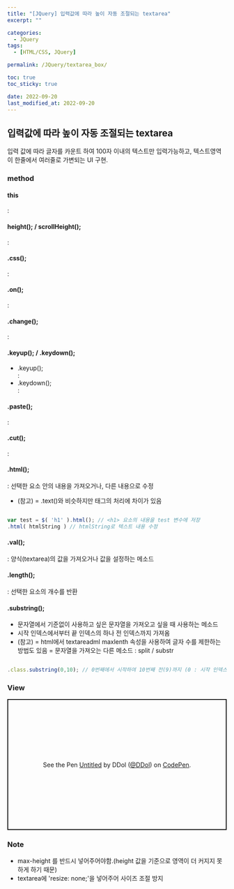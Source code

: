```yaml
---
title: "[JQuery] 입력값에 따라 높이 자동 조절되는 textarea"
excerpt: ""

categories:
  - JQuery
tags:
  - [HTML/CSS, JQuery]

permalink: /JQuery/textarea_box/

toc: true
toc_sticky: true

date: 2022-09-20
last_modified_at: 2022-09-20
---
```


## 입력값에 따라 높이 자동 조절되는 textarea 
입력 값에 따라 글자를 카운트 하여 100자 이내의 텍스트만 입력가능하고, 텍스트영역이 한줄에서 여러줄로 가변되는 UI 구현.


### method

#### this 
: 
  
#### height();  / scrollHeight(); 
: 
  
#### .css();  
: 
 
#### .on(); 
: 
 
#### .change();  
: 
  
#### .keyup(); / .keydown(); 
- .keyup();  
  : 
- .keydown();  
  :  
  
#### .paste(); 
: 
  
#### .cut(); 
: 
  
#### .html(); 
: 선택한 요소 안의 내용을 가져오거나, 다른 내용으로 수정
+ (참고) 
    = .text()와 비슷하지만 태그의 처리에 차이가 있음

```javascript

var test = $( 'h1' ).html(); // <h1> 요소의 내용을 test 변수에 저장
.html( htmlString ) // htmlString로 텍스트 내용 수정

```

#### .val(); 
: 양식(textarea)의 값을 가져오거나 값을 설정하는 메소드
 
#### .length(); 
: 선택한 요소의 개수를 반환
 
#### .substring();
  + 문자열에서 기준없이 사용하고 싶은 문자열을 가져오고 싶을 때 사용하는 메소드
  + 시작 인덱스에서부터 끝 인덱스의 하나 전 인덱스까지 가져옴
  + (참고) 
    = html에서 textareadml maxlenth 속성을 사용하여 글자 수를 제한하는 방법도 있음
    = 문자열을 가져오는 다른 메소드 : split / substr  
    
```Javascript

.class.substring(0,10); // 0번째에서 시작하여 10번째 전(9)까지 (0 : 시작 인덱스 , 10 : 마지막 인덱스)

```
  
### View
<p class="codepen" data-height="300" data-default-tab="result" data-slug-hash="xxjdLPg" data-user="DDol" style="height: 300px; box-sizing: border-box; display: flex; align-items: center; justify-content: center; border: 2px solid; margin: 1em 0; padding: 1em;">
  <span>See the Pen <a href="https://codepen.io/DDol/pen/xxjdLPg">
  Untitled</a> by DDol (<a href="https://codepen.io/DDol">@DDol</a>)
  on <a href="https://codepen.io">CodePen</a>.</span>
</p>
<script async src="https://cpwebassets.codepen.io/assets/embed/ei.js"></script>

### Note
- max-height 를 반드시 넣어주어야함.(height 값을 기준으로 영역이 더 커지지 못하게 하기 때문)
- textarea에 'resize: none;'을 넣어주어 사이즈 조절 방지 
